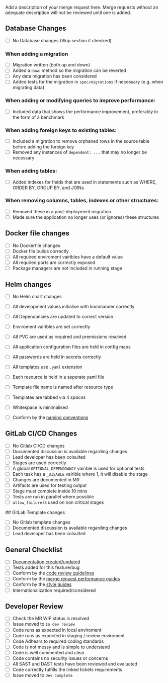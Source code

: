 Add a description of your merge request here. Merge requests without an adequate
description will not be reviewed until one is added.
<!--- Provide a general summary of the issue in the Title above -->

## Database Changes
<!-- Section needs to be filled by the developer -->
- [ ] No Database changes (Skip section if checked)

### When adding a migration
- [ ] Migration written (both up and down)
- [ ] Added a `down` method so the migration can be reverted
- [ ] Any data migration has been considered
- [ ] Added tests for the migration in `spec/migrations` if necessary (e.g. when migrating data)

### When adding or modifying queries to improve performance:

- [ ] Included data that shows the performance improvement, preferably in the form of a benchmark

### When adding foreign keys to existing tables:

- [ ] Included a migration to remove orphaned rows in the source table before adding the foreign key
- [ ] Removed any instances of `dependent: ...` that may no longer be necessary

### When adding tables:

- [ ] Added indexes for fields that are used in statements such as WHERE, ORDER BY, GROUP BY, and JOINs

### When removing columns, tables, indexes or other structures:

- [ ] Removed these in a post-deployment migration
- [ ] Made sure the application no longer uses (or ignores) these structures

## Docker file changes

- [ ] No Dockerfile changes
- [ ] Docker file builds correctly
- [ ] All required enviroment vairibles have a default value
- [ ] All required ports are correctly exposed
- [ ] Package managers are not included in running stage

## Helm changes

- [ ] No Helm chart changes
- [ ] All development values initialise with kommander correctly 
- [ ] All Dependancies are updated to correct version
- [ ] Enviroment vairibles are set correctly
- [ ] All PVC are used as required and premissions resolved
- [ ] All application configuration files are held in config maps
- [ ] All passwords are held in secrets correctly
- [ ] All templates use `.yaml` extension
- [ ] Each resource is held in a seperate yaml file
- [ ] Template file name is named after resource type
- [ ] Templates are tabbed via 4 *spaces*
- [ ] Whitespace is minimalised
- [ ] Conform by the [naming conventions](https://docs.helm.sh/chart_best_practices/#naming-conventions)


## GitLab CI/CD Changes
<!-- GitLab CI/CD changes require management approval-->

- [ ] No Gitlab CI/CD changes 
- [ ] Documented discussion is available regarding changes
- [ ] Lead developer has been colsulted
- [ ] Stages are used correctly
- [ ] A global `OPTIONAL_DEPENDDANCY` vairible is used for optional tests
- [ ] Each task has a `_DISABLE` vairible where 1, it will disable the stage
- [ ] Changes are documented in MR
- [ ] Artifacts are used for testing output 
- [ ] Stage must complete inside 10 mins
- [ ] Tests are run in parallel where possible 
- [ ] `allow_failure` is used on non critical stages

## GitLab Template changes
<!-- ANy chnages here require manager approval -->
- [ ] No Gitlab template changes
- [ ] Documented discussion is available regarding changes
- [ ] Lead developer has been colsulted

## General Checklist
<!-- Can be completed by anyone however developer advised -->

- [ ] [Documentation created/updated](https://docs.gitlab.com/ee/development/doc_styleguide.html)
- [ ] Tests added for this feature/bug
- [ ] Conform by the [code review guidelines](https://docs.gitlab.com/ee/development/code_review.html)
- [ ] Conform by the [merge request performance guides](https://docs.gitlab.com/ee/development/merge_request_performance_guidelines.html)
- [ ] Conform by the [style guides](https://gitlab.com/gitlab-org/gitlab-ee/blob/master/CONTRIBUTING.md#style-guides)
- [ ] Internationalization required/considered

## Developer Review
<!-- Completed by the REVIEWING developer signing off the MR -->

- [ ] Check the MR WIP status is resolved
- [ ] Issue moved to `In dev review`
- [ ] Code runs as expected in local enviroment
- [ ] Code runs as expected in staging / review enviroment
- [ ] Code Adhears to required coding standards
- [ ] Code is not messy and is simple to understand
- [ ] Code is well commented and clear
- [ ] Code contains no security issues or concerns
- [ ] All SAST and DAST tests have been reviewed and evaluated
- [ ] Code correctly fulfills the linked tickets requirements
- [ ] Issue moved to `Dev Complete`
